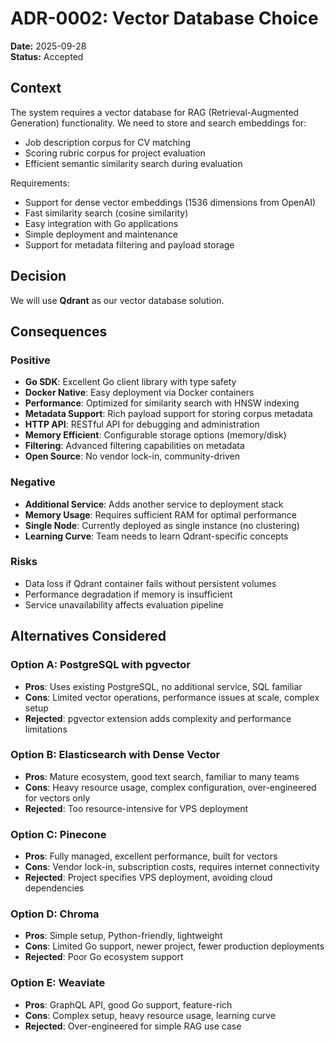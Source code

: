 # ADR-0002: Vector Database Choice

**Date:** 2025-09-28  
**Status:** Accepted  

## Context

The system requires a vector database for RAG (Retrieval-Augmented Generation) functionality. We need to store and search embeddings for:

- Job description corpus for CV matching
- Scoring rubric corpus for project evaluation
- Efficient semantic similarity search during evaluation

Requirements:
- Support for dense vector embeddings (1536 dimensions from OpenAI)
- Fast similarity search (cosine similarity)
- Easy integration with Go applications
- Simple deployment and maintenance
- Support for metadata filtering and payload storage

## Decision

We will use **Qdrant** as our vector database solution.

## Consequences

### Positive
- **Go SDK**: Excellent Go client library with type safety
- **Docker Native**: Easy deployment via Docker containers
- **Performance**: Optimized for similarity search with HNSW indexing
- **Metadata Support**: Rich payload support for storing corpus metadata
- **HTTP API**: RESTful API for debugging and administration
- **Memory Efficient**: Configurable storage options (memory/disk)
- **Filtering**: Advanced filtering capabilities on metadata
- **Open Source**: No vendor lock-in, community-driven

### Negative
- **Additional Service**: Adds another service to deployment stack
- **Memory Usage**: Requires sufficient RAM for optimal performance
- **Single Node**: Currently deployed as single instance (no clustering)
- **Learning Curve**: Team needs to learn Qdrant-specific concepts

### Risks
- Data loss if Qdrant container fails without persistent volumes
- Performance degradation if memory is insufficient
- Service unavailability affects evaluation pipeline

## Alternatives Considered

### Option A: PostgreSQL with pgvector
- **Pros**: Uses existing PostgreSQL, no additional service, SQL familiar
- **Cons**: Limited vector operations, performance issues at scale, complex setup
- **Rejected**: pgvector extension adds complexity and performance limitations

### Option B: Elasticsearch with Dense Vector
- **Pros**: Mature ecosystem, good text search, familiar to many teams
- **Cons**: Heavy resource usage, complex configuration, over-engineered for vectors only
- **Rejected**: Too resource-intensive for VPS deployment

### Option C: Pinecone
- **Pros**: Fully managed, excellent performance, built for vectors
- **Cons**: Vendor lock-in, subscription costs, requires internet connectivity
- **Rejected**: Project specifies VPS deployment, avoiding cloud dependencies

### Option D: Chroma
- **Pros**: Simple setup, Python-friendly, lightweight
- **Cons**: Limited Go support, newer project, fewer production deployments
- **Rejected**: Poor Go ecosystem support

### Option E: Weaviate
- **Pros**: GraphQL API, good Go support, feature-rich
- **Cons**: Complex setup, heavy resource usage, learning curve
- **Rejected**: Over-engineered for simple RAG use case
